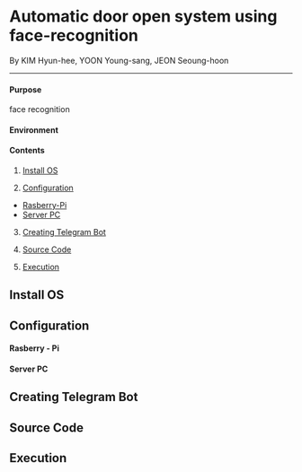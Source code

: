 # Automatic door open system using face-recognition

By KIM Hyun-hee, YOON Young-sang, JEON Seoung-hoon
* * *
#### Purpose

face recognition

#### Environment

#### Contents
1. [Install OS](#INSTALL)

2. [Configuration](#CONFIGURATION)
  - [Rasberry-Pi](#RASP)
  - [Server PC](#SERVER)

3. [Creating Telegram Bot](#TELEGRAM)

4. [Source Code](#CODE)

5. [Execution](#EXECUTION)

## Install OS <a id="INSTALL"></a>
## Configuration <a id="CONFIGURATION"></a>
 #### Rasberry - Pi <a id="RASP"></a>
 #### Server PC <a id="SERVER"></a>
## Creating Telegram Bot <a id="TELEGRAM"></a>
## Source Code <a id="CODE"></a>
## Execution <a id="EXECUTION"></a>
